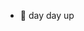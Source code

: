 
- 🔭 day day up
<!--
**HugoLipeng/HugoLipeng** is a ✨ _special_ ✨ repository because its `README.md` (this file) appears on your GitHub profile.

Here are some ideas to get you started:

- 🔭 I’m currently working on ...
- 🌱 I’m currently learning ...
- 👯 I’m looking to collaborate on ...
- 🤔 I’m looking for help with ...
- 💬 Ask me about ...
- 📫 How to reach me: ...
- 😄 Pronouns: ...
- ⚡ Fun fact: ...
-->
<!--
<a href="https://github.com/anuraghazra/github-readme-stats">
  <img align="left" width="50%" src="https://github-readme-stats.vercel.app/api?username=HugoLipeng&show_icons=true&count_private=true&theme=dark" />
</a>

<a href="https://github.com/anuraghazra/github-readme-stats">
  <img align="right" width="40%" src="https://github-readme-stats.vercel.app/api/top-langs/?username=HugoLipeng&langs_count=8&layout=compact&theme=dark&hide=html,Assembly,Makefile,RenderScript,C++,LLVM,CSS" />
</a>
-->
